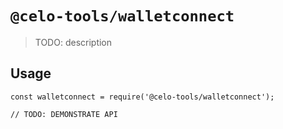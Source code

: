 # `@celo-tools/walletconnect`

> TODO: description

## Usage

```
const walletconnect = require('@celo-tools/walletconnect');

// TODO: DEMONSTRATE API
```
